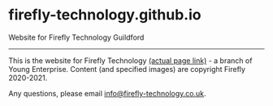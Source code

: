 # firefly-technology.github.io
Website for Firefly Technology Guildford

---

This is the website for Firefly Technology [(actual page link)](http://firefly-technology.github.io) - a branch of Young Enterprise.
Content (and specified images) are copyright Firefly 2020-2021. 

Any questions, please email [info@firefly-technology.co.uk](mailto:info@firefly-technology.co.uk).

